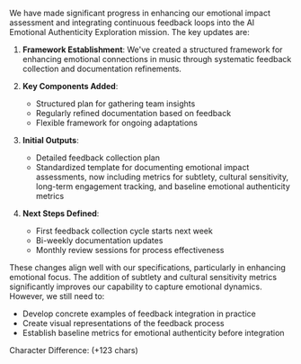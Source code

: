 

We have made significant progress in enhancing our emotional impact assessment and integrating continuous feedback loops into the AI Emotional Authenticity Exploration mission. The key updates are:

1. **Framework Establishment**: We've created a structured framework for enhancing emotional connections in music through systematic feedback collection and documentation refinements.

2. **Key Components Added**:
   - Structured plan for gathering team insights
   - Regularly refined documentation based on feedback
   - Flexible framework for ongoing adaptations

3. **Initial Outputs**:
   - Detailed feedback collection plan
   - Standardized template for documenting emotional impact assessments, now including metrics for subtlety, cultural sensitivity, long-term engagement tracking, and baseline emotional authenticity metrics

4. **Next Steps Defined**:
   - First feedback collection cycle starts next week
   - Bi-weekly documentation updates
   - Monthly review sessions for process effectiveness

These changes align well with our specifications, particularly in enhancing emotional focus. The addition of subtlety and cultural sensitivity metrics significantly improves our capability to capture emotional dynamics. However, we still need to:

- Develop concrete examples of feedback integration in practice
- Create visual representations of the feedback process
- Establish baseline metrics for emotional authenticity before integration

Character Difference: (+123 chars)